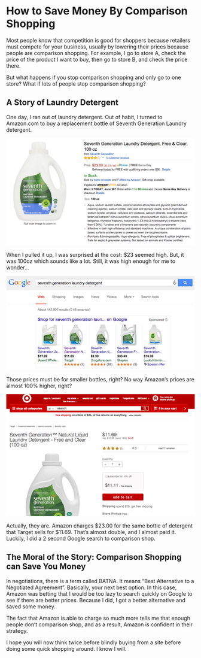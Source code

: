 # How to Save Money By Comparison Shopping

Most people know that competition is good for shoppers because retailers must compete for your business, usually by lowering their prices because people are comparison shopping. For example, I go to store A, check the price of the product I want to buy, then go to store B, and check the price there.

But what happens if you stop comparison shopping and only go to one store? What if lots of people stop comparison shopping?

## A Story of Laundry Detergent

One day, I ran out of laundry detergent. Out of habit, I turned to Amazon.com to buy a replacement bottle of Seventh Generation Laundry detergent.

![Amazon offered detergent for $23](/assets/img/laundry-detergent-on-amazon.png)

When I pulled it up, I was surprised at the cost: $23 seemed high. But, it was 100oz which sounds like a lot. Still, it was high enough for me to wonder…

![Google showed other offers](/assets/img/laundry-detergent-on-google.png)

Those prices must be for smaller bottles, right? No way Amazon’s prices are almost 100% higher, right?

![Target offered detergent for $11.69](/assets/img/laundry-detergent-on-target.png)

Actually, they are. Amazon charges $23.00 for the same bottle of detergent that Target sells for $11.69. That’s almost double, and I almost paid it. Luckily, I did a 2 second Google search to comparison shop.

## The Moral of the Story: Comparison Shopping can Save You Money

In negotiations, there is a term called BATNA. It means “Best Alternative to a Negotiated Agreement”. Basically, your next best option. In this case, Amazon was betting that I would be too lazy to search quickly on Google to see if there are better prices. Because I did, I got a better alternative and saved some money.

The fact that Amazon is able to charge so much more tells me that enough people don’t comparison shop, and as a result, Amazon is confident in their strategy.

I hope you will now think twice before blindly buying from a site before doing some quick shopping around. I know I will.
